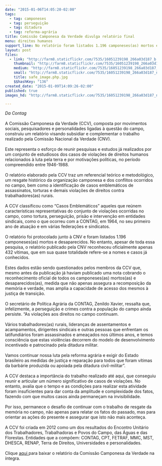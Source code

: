 ```yaml
---
date: "2015-01-06T14:05:20-02:00"
tags:
  - tag: camponeses
  - tag: perseguição
  - tag: ditadura
  - tag: reforma-agrária
title: Comissão Camponesa da Verdade divulga relatório final
menu: direitos humanos
support_line: No relatório foram listados 1.196 camponeses(as) mortos e desaparecidos
layout: post
files:
  - link: "http://farm8.staticflickr.com/7535/16051239198_266a03d187_b.jpg"
    thumbnail: "http://farm8.staticflickr.com/7535/16051239198_266a03d187_t.jpg"
    medium: "http://farm8.staticflickr.com/7535/16051239198_266a03d187_z.jpg"
    small: "http://farm8.staticflickr.com/7535/16051239198_266a03d187_n.jpg"
    title: safe_image.php.jpg
    $$hashKey: "136"
created_date: "2015-01-09T14:09:26-02:00"
published: true
images_hd: "http://farm8.staticflickr.com/7535/16051239198_266a03d187_n.jpg"

---
```

<p><em>Da Contag</em><br />
<br />
A Comiss&atilde;o Camponesa da Verdade (CCV), composta por movimentos sociais, pesquisadores e personalidades ligadas &agrave; quest&atilde;o do campo, construiu um relat&oacute;rio visando subsidiar e complementar o trabalho realizado pela Comiss&atilde;o Nacional da Verdade (CNV).<br />
<br />
Este representa o esfor&ccedil;o de reunir pesquisas e estudos j&aacute; realizados por um conjunto de estudiosos dos casos de viola&ccedil;&otilde;es de direitos humanos relacionados &agrave; luta pela terra e por motiva&ccedil;&otilde;es pol&iacute;ticas, no per&iacute;odo compreendido entre 1946-1988.<br />
<br />
O relat&oacute;rio elaborado pela CCV traz um referencial te&oacute;rico e metodol&oacute;gico, um resgate hist&oacute;rico da organiza&ccedil;&atilde;o camponesa e dos conflitos ocorridos no campo, bem como a identifica&ccedil;&atilde;o de casos emblem&aacute;ticos de assassinatos, torturas e demais viola&ccedil;&otilde;es de direitos contra trabalhadores(as) rurais.<br />
<br />
A CCV classificou como &ldquo;Casos Emblem&aacute;ticos&rdquo; aqueles que re&uacute;nem caracter&iacute;sticas representativas do conjunto de viola&ccedil;&otilde;es ocorridas no campo, como tortura, persegui&ccedil;&atilde;o, pris&atilde;o e interven&ccedil;&atilde;o em entidades sindicais, como o que ocorreu com a CONTAG, em 1964, no seu primeiro ano de atua&ccedil;&atilde;o e em v&aacute;rias federa&ccedil;&otilde;es e sindicatos.<br />
<br />
O relat&oacute;rio foi protocolado junto &agrave; CNV e foram listados 1.196 camponeses(as) mortos e desaparecidos. No entanto, apesar de toda essa pesquisa, o relat&oacute;rio publicado pela CNV reconheceu oficialmente apenas 432 v&iacute;timas, que em sua quase totalidade refere-se a nomes e casos j&aacute; conhecidos.<br />
<br />
Estes dados est&atilde;o sendo questionados pelos membros da CCV que, mesmo antes da publica&ccedil;&atilde;o j&aacute; haviam publicado uma nota cobrando o reconhecimento oficial de todos os camponeses(as) mortos(as) e desaparecidos(as), medida que n&atilde;o apenas assegura a recomposi&ccedil;&atilde;o da mem&oacute;ria e verdade, mas amplia a capacidade de acesso dos mesmos &agrave; justi&ccedil;a de transi&ccedil;&atilde;o.<br />
<br />
O secret&aacute;rio de Pol&iacute;tica Agr&aacute;ria da CONTAG, Zenildo Xavier, ressalta que, infelizmente, a persegui&ccedil;&atilde;o e crimes contra a popula&ccedil;&atilde;o do campo ainda persiste. &ldquo;As viola&ccedil;&otilde;es aos direitos no campo continuam.<br />
<br />
V&aacute;rios trabalhadores(as) rurais, lideran&ccedil;as de assentamentos e acampamentos, dirigentes sindicais e outras pessoas que enfrentam os latifundi&aacute;rios foram assassinados e amea&ccedil;ados nos &uacute;ltimos anos, e temos consci&ecirc;ncia que estas viol&ecirc;ncias decorrem do modelo de desenvolvimento incentivado e patrocinado pela ditadura militar.<br />
<br />
Vamos continuar nossa luta pela reforma agr&aacute;ria e exigir do Estado brasileiro as medidas de justi&ccedil;a e repara&ccedil;&atilde;o para todos que foram v&iacute;timas da barb&aacute;rie produzida ou apoiada pela ditadura civil-militar&rdquo;.<br />
<br />
A CCV destaca a import&acirc;ncia do trabalho realizado at&eacute; aqui, que conseguiu reunir e articular um n&uacute;mero significativo de casos de viola&ccedil;&otilde;es. No entanto, avalia que o tempo e as condi&ccedil;&otilde;es para realizar esta atividade foram insuficientes para dar conta da amplitude e complexidade dos fatos, fazendo com que muitos casos ainda permane&ccedil;am na invisibilidade.<br />
<br />
Por isso, permanece o desafio de continuar com o trabalho de resgate da mem&oacute;ria no campo, n&atilde;o apenas para relatar os fatos do passado, mas para orientar as a&ccedil;&otilde;es do presente e assegurar que isto n&atilde;o mais aconte&ccedil;a.<br />
<br />
A CCV foi criada em 2012 como um dos resultados do Encontro Unit&aacute;rio dos Trabalhadores, Trabalhadoras e Povos do Campo, das &Aacute;guas e das Florestas. Entidades que a comp&otilde;em: CONTAG, CPT, FETRAF, MMC, MST, DHESCA, RENAP, Terra de Direitos, Universidades e personalidades.<br />
<br />
Clique <a href="http://www.mst.org.br/sites/default/files/Relat%C3%B3rio%20Final%20Comiss%C3%A3o%20Camponesa%20da%20Verdade%20-%2009dez2014.pdf">aqui </a>para baixar o relat&oacute;rio da Comiss&atilde;o Camponesa da Verdade na &iacute;ntegra.</p>
